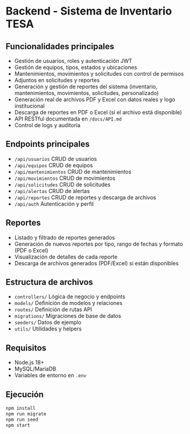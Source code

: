 # Backend - Sistema de Inventario TESA

## Funcionalidades principales

- Gestión de usuarios, roles y autenticación JWT
- Gestión de equipos, tipos, estados y ubicaciones
- Mantenimientos, movimientos y solicitudes con control de permisos
- Adjuntos en solicitudes y reportes
- Generación y gestión de reportes del sistema (inventario, mantenimientos, movimientos, solicitudes, personalizado)
- Generación real de archivos PDF y Excel con datos reales y logo institucional
- Descarga de reportes en PDF o Excel (si el archivo está disponible)
- API RESTful documentada en `/docs/API.md`
- Control de logs y auditoría

## Endpoints principales

- `/api/usuarios` CRUD de usuarios
- `/api/equipos` CRUD de equipos
- `/api/mantenimientos` CRUD de mantenimientos
- `/api/movimientos` CRUD de movimientos
- `/api/solicitudes` CRUD de solicitudes
- `/api/alertas` CRUD de alertas
- `/api/reportes` CRUD de reportes y descarga de archivos
- `/api/auth` Autenticación y perfil

## Reportes

- Listado y filtrado de reportes generados
- Generación de nuevos reportes por tipo, rango de fechas y formato (PDF o Excel)
- Visualización de detalles de cada reporte
- Descarga de archivos generados (PDF/Excel) si están disponibles

## Estructura de archivos

- `controllers/` Lógica de negocio y endpoints
- `models/` Definición de modelos y relaciones
- `routes/` Definición de rutas API
- `migrations/` Migraciones de base de datos
- `seeders/` Datos de ejemplo
- `utils/` Utilidades y helpers

## Requisitos

- Node.js 18+
- MySQL/MariaDB
- Variables de entorno en `.env`

## Ejecución

```bash
npm install
npm run migrate
npm run seed
npm start
``` 